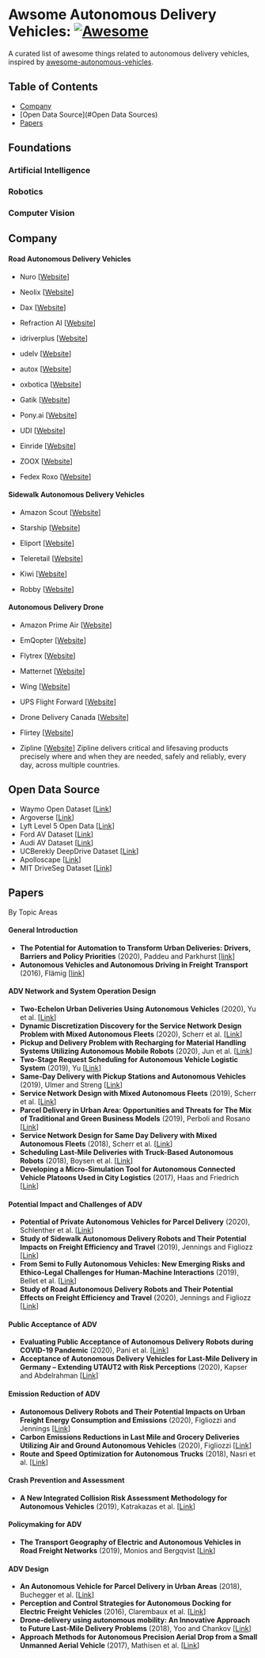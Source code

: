 # Awsome Autonomous Delivery Vehicles: [![Awesome](https://cdn.rawgit.com/sindresorhus/awesome/d7305f38d29fed78fa85652e3a63e154dd8e8829/media/badge.svg)](https://github.com/sindresorhus/awesome)

A curated list of awesome things related to autonomous delivery vehicles, inspired by [awesome-autonomous-vehicles](https://github.com/manfreddiaz/awesome-autonomous-vehicles).


## Table of Contents
* [Company](#Company)
* [Open Data Source](#Open Data Sources)
* [Papers](#Papers)


## Foundations

### Artificial Intelligence

### Robotics

### Computer Vision

## Company

#### Road Autonomous Delivery Vehicles
* Nuro [[Website](https://nuro.ai/)]

* Neolix [[Website](https://www.neolix.cn/productCenter.html)]

* Dax [[Website](https://daxbot.com/)]

* Refraction AI [[Website](https://refraction.ai/)]
* idriverplus [[Website](https://idriverplus.com/sy)]
* udelv [[Website](https://www.udelv.com/)]
* autox [[Website](https://www.autox.ai/en/index.html)]
* oxbotica [[Website](https://www.oxbotica.com/)]
* Gatik [[Website](https://gatik.ai/)]
* Pony.ai [[Website](https://pony.ai/en/index.html)] 
* UDI [[Website](https://unity-drive.com/#/)] 
* Einride [[Website](https://www.einride.tech/)]
* ZOOX [[Website](https://zoox.com/)]
* Fedex Roxo [[Website](https://www.fedex.com/en-us/innovation/roxo-delivery-robot.html)]

#### Sidewalk Autonomous Delivery Vehicles
* Amazon Scout [[Website](https://www.aboutamazon.com/news/transportation/meet-scout)]

* Starship [[Website](https://www.starship.xyz/)]

* Eliport [[Website](https://eliport.com/)]
* Teleretail [[Website](https://teleretail.com/)]
* Kiwi [[Website](https://teleretail.com/)]
* Robby [[Website](https://robby.io/)]

#### Autonomous Delivery Drone
* Amazon Prime Air [[Website](https://www.amazon.com/Amazon-Prime-Air/b?ie=UTF8&node=8037720011)]

* EmQopter [[Website](https://www.emqopter.de/en/index.php)]

* Flytrex [[Website](https://flytrex.com/)]

* Matternet [[Website](https://mttr.net/)]

* Wing [[Website](https://wing.com/)]

* UPS Flight Forward [[Website](https://www.ups.com/us/en/services/shipping-services/flight-forward-drones.page)]

* Drone Delivery Canada [[Website](https://dronedeliverycanada.com/)]

* Flirtey [[Website](https://www.flirtey.com/)]

* Zipline [[Website](https://flyzipline.com/)]
Zipline delivers critical and lifesaving products precisely where and when they are needed, safely and reliably, every day, across multiple countries.

## Open Data Source
* Waymo Open Dataset [[Link](https://waymo.com/open/)]
* Argoverse [[Link](https://www.argoverse.org/data.html#overview-link)]
* Lyft Level 5 Open Data [[Link](https://self-driving.lyft.com/level5/data/)]
* Ford AV Dataset [[Link](https://avdata.ford.com/data/default.aspx)]
* Audi AV Dataset [[Link](https://www.a2d2.audi/a2d2/en/dataset.html)]
* UCBerekly DeepDrive Dataset [[Link](https://bdd-data.berkeley.edu/)]
* Apolloscape [[Link](http://apolloscape.auto/index.html)] 
* MIT DriveSeg Dataset [[Link](https://agelab.mit.edu/driveseg)]

## Papers
By Topic Areas

#### General Introduction
* **The Potential for Automation to Transform Urban Deliveries: Drivers, Barriers and Policy Priorities** (2020), Paddeu and Parkhurst [[link](https://www.sciencedirect.com/science/article/pii/S2543000920300032)]
* **Autonomous Vehicles and Autonomous Driving in Freight Transport** (2016), Flämig [[link](https://link.springer.com/chapter/10.1007/978-3-662-48847-8_18)]


#### ADV Network and System Operation Design
* **Two-Echelon Urban Deliveries Using Autonomous Vehicles** (2020), Yu et al. [[Link](https://github.com/wzh96/Awsome_Autonomous_Delivery_Vehicles/blob/main/Paper/Yu%20et%20al.%20-%202020%20-%20Two-echelon%20urban%20deliveries%20using%20autonomous%20vehi.pdf)]
* **Dynamic Discretization Discovery for the Service Network Design Problem with Mixed Autonomous Fleets** (2020), Scherr et al. [[Link](https://github.com/wzh96/Awsome_Autonomous_Delivery_Vehicles/blob/main/Paper/Scherr%20et%20al.%20-%202020%20-%20Dynamic%20discretization%20discovery%20for%20the%20service%20n.pdf)]
* **Pickup and Delivery Problem with Recharging for Material Handling Systems Utilizing Autonomous Mobile Robots** (2020), Jun et al. [[Link](https://github.com/wzh96/Awsome_Autonomous_Delivery_Vehicles/blob/main/Paper/Pickup%20and%20delivery%20problem%20with%20recharging%20for%20material%20handling%20systems%20utilising%20autonomous%20mobile%20robots.pdf)]
* **Two-Stage Request Scheduling for Autonomous Vehicle Logistic System** (2019), Yu [[Link](https://github.com/wzh96/Awsome_Autonomous_Delivery_Vehicles/blob/main/Paper/Yu%20-%202019%20-%20Two-Stage%20Request%20Scheduling%20for%20Autonomous%20Vehicl.pdf)]
* **Same-Day Delivery with Pickup Stations and Autonomous Vehicles** (2019), Ulmer and Streng [[Link](https://github.com/wzh96/Awsome_Autonomous_Delivery_Vehicles/blob/main/Paper/Ulmer%20and%20Streng%20-%202019%20-%20Same-Day%20delivery%20with%20pickup%20stations%20and%20autonom.pdf)]
* **Service Network Design with Mixed Autonomous Fleets** (2019), Scherr et al. [[Link](https://github.com/wzh96/Awsome_Autonomous_Delivery_Vehicles/blob/main/Paper/Scherr%20et%20al.%20-%202019%20-%20Service%20network%20design%20with%20mixed%20autonomous%20fleet.pdf)]
* **Parcel Delivery in Urban Area: Opportunities and Threats for The Mix of Traditional and Green Business Models** (2019), Perboli and Rosano [[Link](https://github.com/wzh96/Awsome_Autonomous_Delivery_Vehicles/blob/main/Paper/Perboli%20and%20Rosano%20-%202019%20-%20Parcel%20delivery%20in%20urban%20areas%20Opportunities%20and%20.pdf)]
* **Service Network Design for Same Day Delivery with Mixed Autonomous Fleets** (2018), Scherr et al. [[Link](https://github.com/wzh96/Awsome_Autonomous_Delivery_Vehicles/blob/main/Paper/Scherr%20et%20al.%20-%202018%20-%20Service%20Network%20Design%20for%20Same%20Day%20Delivery%20with%20.pdf)]
* **Scheduling Last-Mile Deliveries with Truck-Based Autonomous Robots** (2018), Boysen et al. [[Link](https://github.com/wzh96/Awsome_Autonomous_Delivery_Vehicles/blob/main/Paper/Scheduling%20last-mile%20deliveries%20with%20truck-based%20autonomous%20robots.pdf)]
* **Developing a Micro-Simulation Tool for Autonomous Connected Vehicle Platoons Used in City Logistics** (2017),  Haas and Friedrich [[Link](https://www.sciencedirect.com/science/article/pii/S235214651730981X)]

#### Potential Impact and Challenges of ADV
* **Potential of Private Autonomous Vehicles for Parcel Delivery** (2020), Schlenther et al. [[Link](https://github.com/wzh96/Awsome_Autonomous_Delivery_Vehicles/blob/main/Paper/Potential%20of%20Private%20Autonomous%20Vehicles%20for%20Parcel%20Delivery.pdf)]
* **Study of Sidewalk Autonomous Delivery Robots and Their Potential Impacts on Freight Efficiency and Travel** (2019), Jennings and Figliozz [[Link](https://github.com/wzh96/Awsome_Autonomous_Delivery_Vehicles/blob/main/Paper/Study%20of%20Sidewalk%20Autonomous%20Delivery%20Robots%20and%20Their%20Potential%20Impacts%20on%20Freight%20Efficiency%20and%20Travel.pdf)]
* **From Semi to Fully Autonomous Vehicles: New Emerging Risks and Ethico-Legal Challenges for Human-Machine Interactions** (2019), Bellet et al. [[Link](https://www.sciencedirect.com/science/article/pii/S1369847818308556)]
* **Study of Road Autonomous Delivery Robots and Their Potential Effects on Freight Efficiency and Travel** (2020), Jennings and Figliozz [[Link](https://github.com/wzh96/Awsome_Autonomous_Delivery_Vehicles/blob/main/Paper/Study%20of%20Road%20Autonomous%20Delivery%20Robots%20and%20Their%20Potential%20Effects%20on%20Freight%20Efficiency%20and%20Travel.pdf)]

#### Public Acceptance of ADV
* **Evaluating Public Acceptance of Autonomous Delivery Robots during COVID-19 Pandemic** (2020), Pani et al. [[Link]()]
* **Acceptance of Autonomous Delivery Vehicles for Last-Mile Delivery in Germany – Extending UTAUT2 with Risk Perceptions** (2020), Kapser and Abdelrahman [[Link]()]

#### Emission Reduction of ADV
* **Autonomous Delivery Robots and Their Potential Impacts on Urban Freight Energy Consumption and Emissions** (2020), Figliozzi and Jennings [[Link]()]
* **Carbon Emissions Reductions in Last Mile and Grocery Deliveries Utilizing Air and Ground Autonomous Vehicles** (2020), Figliozzi [[Link]()]
* **Route and Speed Optimization for Autonomous Trucks** (2018), Nasri et al. [[Link]()]

#### Crash Prevention and Assessment
* **A New Integrated Collision Risk Assessment Methodology for Autonomous Vehicles** (2019), Katrakazas et al. [[Link]()]

#### Policymaking for ADV
* **The Transport Geography of Electric and Autonomous Vehicles in Road Freight Networks** (2019), Monios and Bergqvist [[Link]()]

#### ADV Design
* **An Autonomous Vehicle for Parcel Delivery in Urban Areas** (2018), Buchegger et al. [[Link]()]
* **Perception and Control Strategies for Autonomous Docking for Electric Freight Vehicles** (2016), Clarembaux et al. [[Link]()]
* **Drone-delivery using autonomous mobility: An Innovative Approach to Future Last-Mile Delivery Problems** (2018), Yoo and Chankov [[Link]()]
* **Approach Methods for Autonomous Precision Aerial Drop from a Small Unmanned Aerial Vehicle** (2017), Mathisen et al. [[Link]()]




